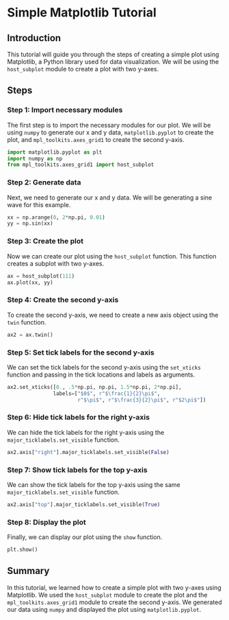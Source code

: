 # Simple Matplotlib Tutorial

## Introduction

This tutorial will guide you through the steps of creating a simple plot using Matplotlib, a Python library used for data visualization. We will be using the `host_subplot` module to create a plot with two y-axes.

## Steps

### Step 1: Import necessary modules

The first step is to import the necessary modules for our plot. We will be using `numpy` to generate our x and y data, `matplotlib.pyplot` to create the plot, and `mpl_toolkits.axes_grid1` to create the second y-axis.

```python
import matplotlib.pyplot as plt
import numpy as np
from mpl_toolkits.axes_grid1 import host_subplot
```

### Step 2: Generate data

Next, we need to generate our x and y data. We will be generating a sine wave for this example.

```python
xx = np.arange(0, 2*np.pi, 0.01)
yy = np.sin(xx)
```

### Step 3: Create the plot

Now we can create our plot using the `host_subplot` function. This function creates a subplot with two y-axes.

```python
ax = host_subplot(111)
ax.plot(xx, yy)
```

### Step 4: Create the second y-axis

To create the second y-axis, we need to create a new axis object using the `twin` function.

```python
ax2 = ax.twin()
```

### Step 5: Set tick labels for the second y-axis

We can set the tick labels for the second y-axis using the `set_xticks` function and passing in the tick locations and labels as arguments.

```python
ax2.set_xticks([0., .5*np.pi, np.pi, 1.5*np.pi, 2*np.pi],
               labels=["$0$", r"$\frac{1}{2}\pi$",
                       r"$\pi$", r"$\frac{3}{2}\pi$", r"$2\pi$"])
```

### Step 6: Hide tick labels for the right y-axis

We can hide the tick labels for the right y-axis using the `major_ticklabels.set_visible` function.

```python
ax2.axis["right"].major_ticklabels.set_visible(False)
```

### Step 7: Show tick labels for the top y-axis

We can show the tick labels for the top y-axis using the same `major_ticklabels.set_visible` function.

```python
ax2.axis["top"].major_ticklabels.set_visible(True)
```

### Step 8: Display the plot

Finally, we can display our plot using the `show` function.

```python
plt.show()
```

## Summary

In this tutorial, we learned how to create a simple plot with two y-axes using Matplotlib. We used the `host_subplot` module to create the plot and the `mpl_toolkits.axes_grid1` module to create the second y-axis. We generated our data using `numpy` and displayed the plot using `matplotlib.pyplot`.
